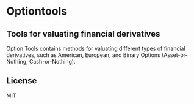 # Optiontools
## Tools for valuating financial derivatives

Option Tools contains methods for valuating different types of financial derivatives, such as American, European, and Binary Options (Asset-or-Nothing, Cash-or-Nothing).

## License

MIT